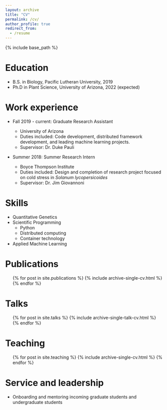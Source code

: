 ```yaml
---
layout: archive
title: "CV"
permalink: /cv/
author_profile: true
redirect_from:
  - /resume
---
```


{% include base_path %}

Education
======
* B.S. in Biology, Pacific Lutheran University, 2019
* Ph.D in Plant Science, University of Arizona, 2022 (expected)

Work experience
======
* Fall 2019 - current: Graduate Research Assistant
  * University of Arizona
  * Duties included: Code development, distributed framework development, and leading machine learning projects.
  * Supervisor: Dr. Duke Pauli

* Summer 2018: Summer Research Intern
  * Boyce Thompson Institute
  * Duties included: Design and completion of research project focused on cold stress in *Solanum lycopersicoides*
  * Supervisor: Dr. Jim Giovannoni

  
Skills
======
* Quantitative Genetics
* Scientific Programming 
  * Python
  * Distributed computing
  * Container technology
* Applied Machine Learning

Publications
======
  <ul>{% for post in site.publications %}
    {% include archive-single-cv.html %}
  {% endfor %}</ul>
  
Talks
======
  <ul>{% for post in site.talks %}
    {% include archive-single-talk-cv.html %}
  {% endfor %}</ul>
  
Teaching
======
  <ul>{% for post in site.teaching %}
    {% include archive-single-cv.html %}
  {% endfor %}</ul>
  
Service and leadership
======
* Onboarding and mentoring incoming graduate students and undergraduate students 